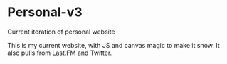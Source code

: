 # Personal-v3
Current iteration of personal website

This is my current website, with JS and canvas magic to make it snow. It also pulls from Last.FM and Twitter.
